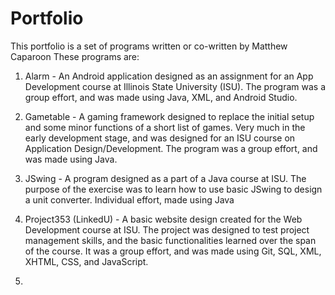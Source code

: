 # Portfolio
This portfolio is a set of programs written or co-written by Matthew Caparoon
These programs are:

  1) Alarm
    - An Android application designed as an assignment for an App Development course at Illinois State University (ISU). The program was a group effort, and was made using Java, XML, and Android Studio.
    
  2) Gametable
    - A gaming framework designed to replace the initial setup and some minor functions of a short list of games. Very much in the early development stage, and was designed for an ISU course on Application Design/Development. The program was a group effort, and was made using Java.
    
  3) JSwing
    - A program designed as a part of a Java course at ISU. The purpose of the exercise was to learn how to use basic JSwing to design a unit converter. Individual effort, made using Java
    
  4) Project353 (LinkedU)
    - A basic website design created for the Web Development course at ISU. The project was designed to test project management skills, and the basic functionalities learned over the span of the course. It was a group effort, and was made using Git, SQL, XML, XHTML, CSS, and JavaScript.
    
  5) 
